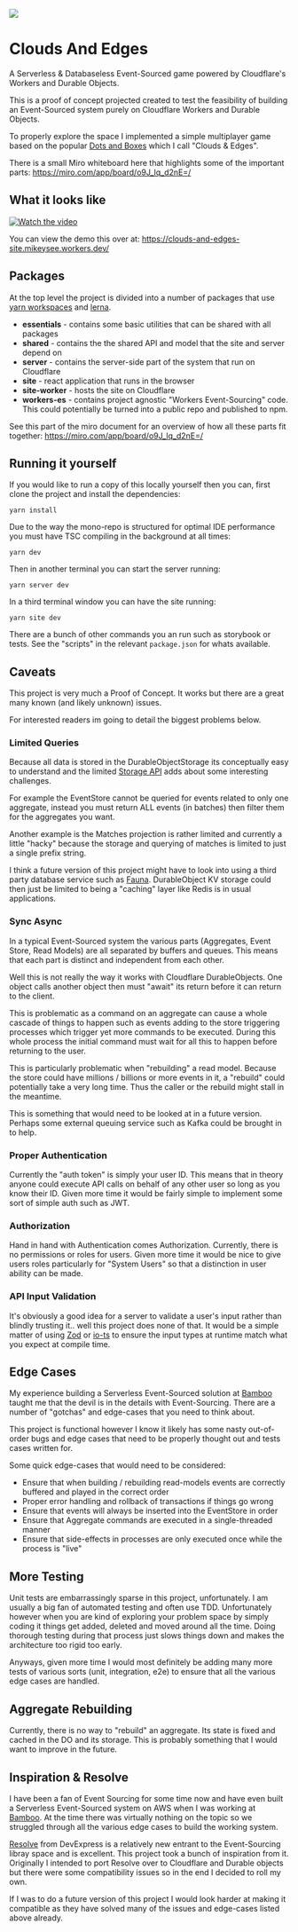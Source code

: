 <a href="docs/images/logo.png"><img src="docs/images/logo.png"></a>

# Clouds And Edges

A Serverless & Databaseless Event-Sourced game powered by Cloudflare's Workers and Durable Objects.

This is a proof of concept projected created to test the feasibility of building an Event-Sourced system purely on Cloudflare Workers and Durable Objects.

To properly explore the space I implemented a simple multiplayer game based on the popular [Dots and Boxes](https://en.wikipedia.org/wiki/Dots_and_Boxes) which I call "Clouds & Edges".

There is a small Miro whiteboard here that highlights some of the important parts: https://miro.com/app/board/o9J_lq_d2nE=/

## What it looks like

[![Watch the video](docs/images/youtube-thumb.png)](https://youtu.be/W7PmZmVmsDo)

You can view the demo this over at: https://clouds-and-edges-site.mikeysee.workers.dev/

## Packages

At the top level the project is divided into a number of packages that use [yarn workspaces](https://classic.yarnpkg.com/lang/en/docs/workspaces/) and [lerna](https://github.com/lerna/lerna).

- **essentials** - contains some basic utilities that can be shared with all packages
- **shared** - contains the the shared API and model that the site and server depend on
- **server** - contains the server-side part of the system that run on Cloudflare
- **site** - react application that runs in the browser
- **site-worker** - hosts the site on Cloudflare
- **workers-es** - contains project agnostic "Workers Event-Sourcing" code. This could potentially be turned into a public repo and published to npm.

See this part of the miro document for an overview of how all these parts fit together: https://miro.com/app/board/o9J_lq_d2nE=/

## Running it yourself

If you would like to run a copy of this locally yourself then you can, first clone the project and install the dependencies:

```
yarn install
```

Due to the way the mono-repo is structured for optimal IDE performance you must have TSC compiling in the background at all times:

```
yarn dev
```

Then in another terminal you can start the server running:

```
yarn server dev
```

In a third terminal window you can have the site running:

```
yarn site dev
```

There are a bunch of other commands you an run such as storybook or tests. See the "scripts" in the relevant `package.json` for whats available.

## Caveats

This project is very much a Proof of Concept. It works but there are a great many known (and likely unknown) issues.

For interested readers im going to detail the biggest problems below.

### Limited Queries

Because all data is stored in the DurableObjectStorage its conceptually easy to understand and the limited [Storage API](https://developers.cloudflare.com/workers/runtime-apis/durable-objects#transactional-storage-api) adds about some interesting challenges.

For example the EventStore cannot be queried for events related to only one aggregate, instead you must return ALL events (in batches) then filter them for the aggregates you want.

Another example is the Matches projection is rather limited and currently a little "hacky" because the storage and querying of matches is limited to just a single prefix string.

I think a future version of this project might have to look into using a third party database service such as [Fauna](https://fauna.com/). DurableObject KV storage could then just be limited to being a "caching" layer like Redis is in usual applications.

### Sync Async

In a typical Event-Sourced system the various parts (Aggregates, Event Store, Read Models) are all separated by buffers and queues. This means that each part is distinct and independent from each other.

Well this is not really the way it works with Cloudflare DurableObjects. One object calls another object then must "await" its return before it can return to the client.

This is problematic as a command on an aggregate can cause a whole cascade of things to happen such as events adding to the store triggering processes which trigger yet more commands to be executed. During this whole process the initial command must wait for all this to happen before returning to the user.

This is particularly problematic when "rebuilding" a read model. Because the store could have millions / billions or more events in it, a "rebuild" could potentially take a very long time. Thus the caller or the rebuild might stall in the meantime.

This is something that would need to be looked at in a future version. Perhaps some external queuing service such as Kafka could be brought in to help.

### Proper Authentication

Currently the "auth token" is simply your user ID. This means that in theory anyone could execute API calls on behalf of any other user so long as you know their ID. Given more time it would be fairly simple to implement some sort of simple auth such as JWT.

### Authorization

Hand in hand with Authentication comes Authorization. Currently, there is no permissions or roles for users. Given more time it would be nice to give users roles particularly for "System Users" so that a distinction in user ability can be made.

### API Input Validation

It's obviously a good idea for a server to validate a user's input rather than blindly trusting it.. well this project does none of that. It would be a simple matter of using [Zod](https://github.com/colinhacks/zod) or [io-ts](https://github.com/gcanti/io-ts) to ensure the input types at runtime match what you expect at compile time.

## Edge Cases

My experience building a Serverless Event-Sourced solution at [Bamboo](https://www.getbamboo.io/) taught me that the devil is in the details with Event-Sourcing. There are a number of "gotchas" and edge-cases that you need to think about.

This project is functional however I know it likely has some nasty out-of-order bugs and edge cases that need to be properly thought out and tests cases written for.

Some quick edge-cases that would need to be considered:

- Ensure that when building / rebuilding read-models events are correctly buffered and played in the correct order
- Proper error handling and rollback of transactions if things go wrong
- Ensure that events will always be inserted into the EventStore in order
- Ensure that Aggregate commands are executed in a single-threaded manner
- Ensure that side-effects in processes are only executed once while the process is "live"

## More Testing

Unit tests are embarrassingly sparse in this project, unfortunately. I am usually a big fan of automated testing and often use TDD. Unfortunately however when you are kind of exploring your problem space by simply coding it things get added, deleted and moved around all the time. Doing thorough testing during that process just slows things down and makes the architecture too rigid too early.

Anyways, given more time I would most definitely be adding many more tests of various sorts (unit, integration, e2e) to ensure that all the various edge cases are handled.

## Aggregate Rebuilding

Currently, there is no way to "rebuild" an aggregate. Its state is fixed and cached in the DO and its storage. This is probably something that I would want to improve in the future.

## Inspiration & Resolve

I have been a fan of Event Sourcing for some time now and have even built a Serverless Event-Sourced system on AWS when I was working at [Bamboo](https://www.getbamboo.io/). At the time there was virtually nothing on the topic so we struggled through all the various edge cases to build the working system.

[Resolve](https://github.com/reimagined/resolve) from DevExpress is a relatively new entrant to the Event-Sourcing libray space and is excellent. This project took a bunch of inspiration from it. Originally I intended to port Resolve over to Cloudflare and Durable objects but there were some compatibility issues  so in the end I decided to roll my own.

If I was to do a future version of this project I would look harder at making it compatible as they have solved many of the issues and edge-cases listed above already.